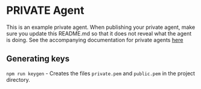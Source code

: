 # PRIVATE Agent

This is an example private agent. When publishing your private agent, make sure you update this README.md so that it does not reveal what the agent is doing. See the accompanying documentation for private agents [here](https://docs.forta.network/en/latest/private/)

## Generating keys

`npm run keygen` - Creates the files `private.pem` and `public.pem` in the project directory.
